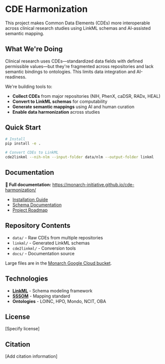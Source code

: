 # CDE Harmonization

This project makes Common Data Elements (CDEs) more interoperable across clinical research studies using LinkML schemas and AI-assisted semantic mapping.

## What We're Doing

Clinical research uses CDEs—standardized data fields with defined permissible values—but they're fragmented across repositories and lack semantic bindings to ontologies. This limits data integration and AI-readiness.

We're building tools to:
- **Collect CDEs** from major repositories (NIH, PhenX, caDSR, RADx, HEAL)
- **Convert to LinkML schemas** for computability
- **Generate semantic mappings** using AI and human curation
- **Enable data harmonization** across studies

## Quick Start

```bash
# Install
pip install -e .

# Convert CDEs to LinkML
cde2linkml --nih-nlm --input-folder data/nlm --output-folder linkml
```

## Documentation

**📖 Full documentation:** https://monarch-initiative.github.io/cde-harmonization/

- [Installation Guide](https://monarch-initiative.github.io/cde-harmonization/intro/installation.html)
- [Schema Documentation](https://monarch-initiative.github.io/cde-harmonization/schemas/index.html)
- [Project Roadmap](https://monarch-initiative.github.io/cde-harmonization/roadmap.html)

## Repository Contents

- `data/` - Raw CDEs from multiple repositories
- `linkml/` - Generated LinkML schemas
- `cde2linkml/` - Conversion tools
- `docs/` - Documentation source

Large files are in the [Monarch Google Cloud bucket](https://console.cloud.google.com/storage/browser/cde-harmonization).

## Technologies

- **[LinkML](https://linkml.io)** - Schema modeling framework
- **[SSSOM](https://github.com/mapping-commons/sssom)** - Mapping standard
- **Ontologies** - LOINC, HPO, Mondo, NCIT, OBA

## License

[Specify license]

## Citation

[Add citation information]
